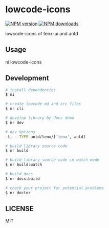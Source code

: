 # lowcode-icons

[![NPM version](https://img.shields.io/npm/v/lowcode-icons.svg?style=flat)](https://npmjs.org/package/lowcode-icons)
[![NPM downloads](http://img.shields.io/npm/dm/lowcode-icons.svg?style=flat)](https://npmjs.org/package/lowcode-icons)

lowcode-icons of tenx-ui and antd

## Usage

ni lowcode-icons

## Development

```bash
# install dependencies
$ ni

# create lowcode md and src files
$ nr cli

# develop library by docs demo
$ nr dev

# dev Options
-t, --TYPE antd/tenx/['tenx', antd]

# build library source code
$ nr build

# build library source code in watch mode
$ nr build:watch

# build docs
$ nr docs:build

# check your project for potential problems
$ nr doctor
```

## LICENSE

MIT
